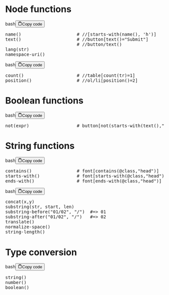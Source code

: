 <h1>Node functions</h1>
<div class="code-element"><div class="lang-line"><text>bash</text><button class="copy-button"id="codedb1369f7e214f70d5ccd19fbdf8c3ca1b"onclick="copyCode(codedb1369f7e214f70d5ccd19fbdf8c3ca1, codedb1369f7e214f70d5ccd19fbdf8c3ca1b)"><svg stroke="currentColor"fill="none"stroke-width="2"viewBox="0 0 24 24"stroke-linecap="round"stroke-linejoin="round"class="h-4 w-4"height="1em"width="1em"xmlns="http://www.w3.org/2000/svg"><path d="M16 4h2a2 2 0 0 1 2 2v14a2 2 0 0 1-2 2H6a2 2 0 0 1-2-2V6a2 2 0 0 1 2-2h2"></path><rect x="8" y="2" width="8" height="4" rx="1" ry="1"></rect></svg><text>Copy code</text></button></div><div class="code" id="codedb1369f7e214f70d5ccd19fbdf8c3ca1"><div class="highlight"><pre><span></span>name<span class="o">()</span><span class="w">                     </span><span class="c1"># //[starts-with(name(), &#39;h&#39;)]</span>
text<span class="o">()</span><span class="w">                     </span><span class="c1"># //button[text()=&quot;Submit&quot;]</span>
<span class="w">                           </span><span class="c1"># //button/text()</span>
lang<span class="o">(</span>str<span class="o">)</span>
namespace-uri<span class="o">()</span>
</pre></div></div></div>

<div class="code-element"><div class="lang-line"><text>bash</text><button class="copy-button"id="code7bf61c245e1f5082228d584798cbc199b"onclick="copyCode(code7bf61c245e1f5082228d584798cbc199, code7bf61c245e1f5082228d584798cbc199b)"><svg stroke="currentColor"fill="none"stroke-width="2"viewBox="0 0 24 24"stroke-linecap="round"stroke-linejoin="round"class="h-4 w-4"height="1em"width="1em"xmlns="http://www.w3.org/2000/svg"><path d="M16 4h2a2 2 0 0 1 2 2v14a2 2 0 0 1-2 2H6a2 2 0 0 1-2-2V6a2 2 0 0 1 2-2h2"></path><rect x="8" y="2" width="8" height="4" rx="1" ry="1"></rect></svg><text>Copy code</text></button></div><div class="code" id="code7bf61c245e1f5082228d584798cbc199"><div class="highlight"><pre><span></span>count<span class="o">()</span><span class="w">                    </span><span class="c1"># //table[count(tr)=1]</span>
position<span class="o">()</span><span class="w">                 </span><span class="c1"># //ol/li[position()=2]</span>
</pre></div></div></div>

<h1>Boolean functions</h1>
<div class="code-element"><div class="lang-line"><text>bash</text><button class="copy-button"id="codede9c631f68f549dc24e9ad291c92e144b"onclick="copyCode(codede9c631f68f549dc24e9ad291c92e144, codede9c631f68f549dc24e9ad291c92e144b)"><svg stroke="currentColor"fill="none"stroke-width="2"viewBox="0 0 24 24"stroke-linecap="round"stroke-linejoin="round"class="h-4 w-4"height="1em"width="1em"xmlns="http://www.w3.org/2000/svg"><path d="M16 4h2a2 2 0 0 1 2 2v14a2 2 0 0 1-2 2H6a2 2 0 0 1-2-2V6a2 2 0 0 1 2-2h2"></path><rect x="8" y="2" width="8" height="4" rx="1" ry="1"></rect></svg><text>Copy code</text></button></div><div class="code" id="codede9c631f68f549dc24e9ad291c92e144"><div class="highlight"><pre><span></span>not<span class="o">(</span>expr<span class="o">)</span><span class="w">                  </span><span class="c1"># button[not(starts-with(text(),&quot;Submit&quot;))]</span>
</pre></div></div></div>

<h1>String functions</h1>
<div class="code-element"><div class="lang-line"><text>bash</text><button class="copy-button"id="code53434179cc1ff6e4afb01f46d800280ab"onclick="copyCode(code53434179cc1ff6e4afb01f46d800280a, code53434179cc1ff6e4afb01f46d800280ab)"><svg stroke="currentColor"fill="none"stroke-width="2"viewBox="0 0 24 24"stroke-linecap="round"stroke-linejoin="round"class="h-4 w-4"height="1em"width="1em"xmlns="http://www.w3.org/2000/svg"><path d="M16 4h2a2 2 0 0 1 2 2v14a2 2 0 0 1-2 2H6a2 2 0 0 1-2-2V6a2 2 0 0 1 2-2h2"></path><rect x="8" y="2" width="8" height="4" rx="1" ry="1"></rect></svg><text>Copy code</text></button></div><div class="code" id="code53434179cc1ff6e4afb01f46d800280a"><div class="highlight"><pre><span></span>contains<span class="o">()</span><span class="w">                 </span><span class="c1"># font[contains(@class,&quot;head&quot;)]</span>
starts-with<span class="o">()</span><span class="w">              </span><span class="c1"># font[starts-with(@class,&quot;head&quot;)]</span>
ends-with<span class="o">()</span><span class="w">                </span><span class="c1"># font[ends-with(@class,&quot;head&quot;)]</span>
</pre></div></div></div>

<div class="code-element"><div class="lang-line"><text>bash</text><button class="copy-button"id="code642372d07f363d0142d266edcea6a1bfb"onclick="copyCode(code642372d07f363d0142d266edcea6a1bf, code642372d07f363d0142d266edcea6a1bfb)"><svg stroke="currentColor"fill="none"stroke-width="2"viewBox="0 0 24 24"stroke-linecap="round"stroke-linejoin="round"class="h-4 w-4"height="1em"width="1em"xmlns="http://www.w3.org/2000/svg"><path d="M16 4h2a2 2 0 0 1 2 2v14a2 2 0 0 1-2 2H6a2 2 0 0 1-2-2V6a2 2 0 0 1 2-2h2"></path><rect x="8" y="2" width="8" height="4" rx="1" ry="1"></rect></svg><text>Copy code</text></button></div><div class="code" id="code642372d07f363d0142d266edcea6a1bf"><div class="highlight"><pre><span></span>concat<span class="o">(</span>x,y<span class="o">)</span>
substring<span class="o">(</span>str,<span class="w"> </span>start,<span class="w"> </span>len<span class="o">)</span>
substring-before<span class="o">(</span><span class="s2">&quot;01/02&quot;</span>,<span class="w"> </span><span class="s2">&quot;/&quot;</span><span class="o">)</span><span class="w">  </span><span class="c1">#=&gt; 01</span>
substring-after<span class="o">(</span><span class="s2">&quot;01/02&quot;</span>,<span class="w"> </span><span class="s2">&quot;/&quot;</span><span class="o">)</span><span class="w">   </span><span class="c1">#=&gt; 02</span>
translate<span class="o">()</span>
normalize-space<span class="o">()</span>
string-length<span class="o">()</span>
</pre></div></div></div>

<h1>Type conversion</h1>
<div class="code-element"><div class="lang-line"><text>bash</text><button class="copy-button"id="code5bb8e28bcd638cc41a3741c62bfa8271b"onclick="copyCode(code5bb8e28bcd638cc41a3741c62bfa8271, code5bb8e28bcd638cc41a3741c62bfa8271b)"><svg stroke="currentColor"fill="none"stroke-width="2"viewBox="0 0 24 24"stroke-linecap="round"stroke-linejoin="round"class="h-4 w-4"height="1em"width="1em"xmlns="http://www.w3.org/2000/svg"><path d="M16 4h2a2 2 0 0 1 2 2v14a2 2 0 0 1-2 2H6a2 2 0 0 1-2-2V6a2 2 0 0 1 2-2h2"></path><rect x="8" y="2" width="8" height="4" rx="1" ry="1"></rect></svg><text>Copy code</text></button></div><div class="code" id="code5bb8e28bcd638cc41a3741c62bfa8271"><div class="highlight"><pre><span></span>string<span class="o">()</span>
number<span class="o">()</span>
boolean<span class="o">()</span>
</pre></div></div></div>